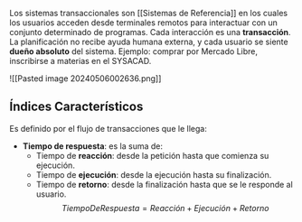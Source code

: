 Los sistemas transaccionales son [[Sistemas de Referencia]] en los cuales los usuarios acceden desde terminales remotos para interactuar con un conjunto determinado de programas. Cada interacción es una **transacción**. La planificación no recibe ayuda humana externa, y cada usuario se siente **dueño absoluto** del sistema. Ejemplo: comprar por Mercado Libre, inscribirse a materias en el SYSACAD.

![[Pasted image 20240506002636.png]]

## Índices Característicos

Es definido por el flujo de transacciones que le llega:
- **Tiempo de respuesta**: es la suma de:
	- Tiempo de **reacción**: desde la petición hasta que comienza su ejecución.
	- Tiempo de **ejecución**: desde la ejecución hasta su finalización.
	- Tiempo de **retorno**: desde la finalización hasta que se le responde al usuario.
$$TiempoDeRespuesta = Reacción+Ejecución+Retorno$$

